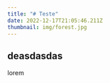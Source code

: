 ```yaml
---
title: "# T﻿este"
date: 2022-12-17T21:05:46.211Z
thumbnail: img/forest.jpg
---
```

## d﻿easdasdas

lorem